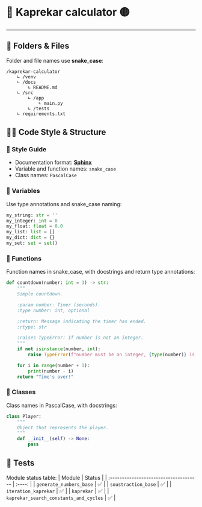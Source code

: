 # 🔵 Kaprekar calculator 🟡

---

## 📁 Folders & Files
Folder and file names use **snake_case**:
```
/kaprekar-calculator
    ∟ /venv
    ∟ /docs
        ∟ README.md
    ∟ /src
        ∟ /app
            ∟ main.py
        ∟ /tests
    ∟ requirements.txt
```

## 🧑‍💻 Code Style & Structure

### 🧭 Style Guide

- Documentation format: [**Sphinx**](https://www.sphinx-doc.org/en/master/index.html)  
- Variable and function names: `snake_case`  
- Class names: `PascalCase`

### 🧮 Variables
Use type annotations and snake_case naming:
```python
my_string: str = ''
my_integer: int = 0
my_float: float = 0.0
my_list: list = []
my_dict: dict = {}
my_set: set = set()
```

### 🔧 Functions
Function names in snake_case, with docstrings and return type annotations:
```python
def countdown(number: int = 3) -> str:
    """
    Simple countdown.

    :param number: Timer (seconds).
    :type number: int, optional

    :return: Message indicating the timer has ended.
    :rtype: str

    :raises TypeError: If number is not an integer.
    """
    if not isinstance(number, int):
        raise TypeError(f"number must be an integer, {type(number)} is not a valid type.")

    for i in range(number + 1):
        print(number - i)
    return "Time's over!"
```

### 🧱 Classes
Class names in PascalCase, with docstrings:
```python
class Player:
    """
    Object that represents the player.
    """
    def __init__(self) -> None:
        pass
```

## 🧪 Tests

Module status table:
| Module                                 | Status |
| :------------------------------------- | :----: |
| `generate_numbers_base`                |   ✅    |
| `soustraction_base`                    |   ✅    |
| `iteration_kaprekar`                   |   ✅    |
| `kaprekar`                             |   ✅    |
| `kaprekar_search_constants_and_cycles` |   ✅    |
